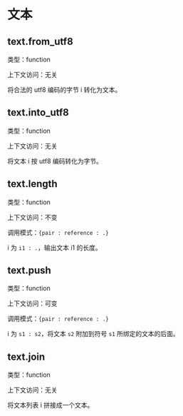 # 文本

## text.from_utf8

类型：function

上下文访问：无关

将合法的 utf8 编码的字节 i 转化为文本。

## text.into_utf8

类型：function

上下文访问：无关

将文本 i 按 utf8 编码转化为字节。

## text.length

类型：function

上下文访问：不变

调用模式：`{pair : reference : .}`

i 为 `i1 : .`，输出文本 i1 的长度。

## text.push

类型：function

上下文访问：可变

调用模式：`{pair : reference : .}`

i 为 `s1 : s2`，将文本 `s2` 附加到符号 `s1` 所绑定的文本的后面。

## text.join

类型：function

上下文访问：无关

将文本列表 i 拼接成一个文本。
